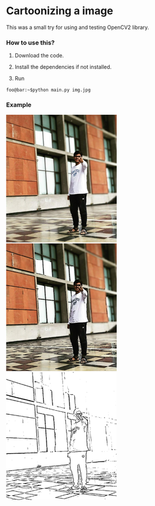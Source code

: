 # Cartoonizing a image

This was a small try for using and testing OpenCV2 library. 

### How to use this?

1. Download the code.

2. Install the dependencies if not installed.

3. Run

```console
foo@bar:~$python main.py img.jpg
```

### Example
<img src="https://github.com/tirthjivani/Prj_Cartoonized_Images/blob/master/original_img.jpg" width="300" />   <img src="https://github.com/tirthjivani/Prj_Cartoonized_Images/blob/master/cartoon.png" width="300" />   <img src="https://github.com/tirthjivani/Prj_Cartoonized_Images/blob/master/edge.png" width="300" />








